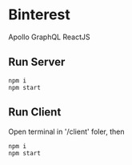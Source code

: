# Binterest
Apollo GraphQL  ReactJS
## Run Server
```
npm i
npm start
```
## Run Client
Open terminal in '/client' foler, then
```
npm i
npm start
```
